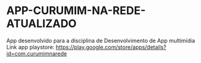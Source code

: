 # APP-CURUMIM-NA-REDE-ATUALIZADO
App desenvolvido para a disciplina de Desenvolvimento de App multimídia
Link app playstore:
https://play.google.com/store/apps/details?id=com.curumimnarede
